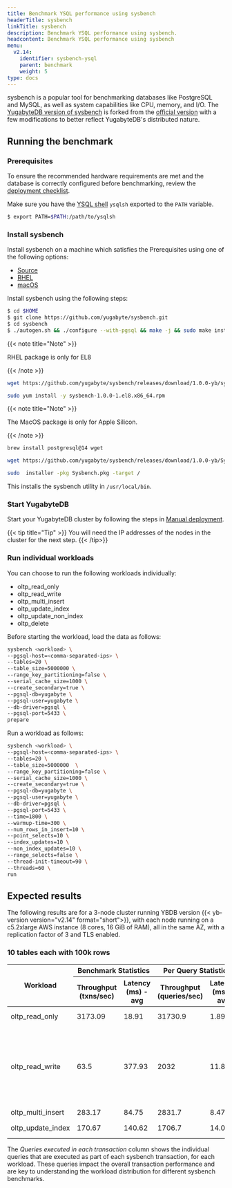 ```yaml
---
title: Benchmark YSQL performance using sysbench
headerTitle: sysbench
linkTitle: sysbench
description: Benchmark YSQL performance using sysbench.
headcontent: Benchmark YSQL performance using sysbench
menu:
  v2.14:
    identifier: sysbench-ysql
    parent: benchmark
    weight: 5
type: docs
---
```


sysbench is a popular tool for benchmarking databases like PostgreSQL and MySQL, as well as system capabilities like CPU, memory, and I/O. The [YugabyteDB version of sysbench](https://github.com/yugabyte/sysbench) is forked from the [official version](https://github.com/akopytov/sysbench) with a few modifications to better reflect YugabyteDB's distributed nature.

## Running the benchmark

### Prerequisites

To ensure the recommended hardware requirements are met and the database is correctly configured before benchmarking, review the [deployment checklist](../../deploy/checklist/).

Make sure you have the [YSQL shell](../../api/ysqlsh/) `ysqlsh` exported to the `PATH` variable.

```sh
$ export PATH=$PATH:/path/to/ysqlsh
```

### Install sysbench

Install sysbench on a machine which satisfies the Prerequisites using one of 
the following options:

<ul class="nav nav-tabs nav-tabs-yb">
    <li>
    <a href="#github" class="nav-link active" id="github-tab" data-bs-toggle="tab" role="tab" aria-controls="github" aria-selected="true">
      <i class="fab fa-github" aria-hidden="true"></i>
      Source
    </a>
  </li>
  <li>
    <a href="#rhel" class="nav-link" id="rhel-tab" data-bs-toggle="tab" role="tab" aria-controls="rhel" aria-selected="true">
      <i class="fa-brands fa-redhat" aria-hidden="true"></i>
      RHEL
    </a>
  </li>
  <li >
    <a href="#macos" class="nav-link" id="macos-tab" data-bs-toggle="tab" role="tab" aria-controls="macos" aria-selected="true">
      <i class="fa-brands fa-apple" aria-hidden="true"></i>
      macOS
    </a>
  </li>

</ul>

<div class="tab-content">
  <div id="github" class="tab-pane fade show active" role="tabpanel" aria-labelledby="github-tab">

Install sysbench using the following steps:

```sh
$ cd $HOME
$ git clone https://github.com/yugabyte/sysbench.git
$ cd sysbench
$ ./autogen.sh && ./configure --with-pgsql && make -j && sudo make install
```

  </div>

  <div id="rhel" class="tab-pane fade" role="tabpanel" aria-labelledby="rhel-tab">

{{< note title="Note" >}}

RHEL package is only for EL8

{{< /note >}}

```sh
wget https://github.com/yugabyte/sysbench/releases/download/1.0.0-yb/sysbench-1.0.0-1.el8.x86_64.rpm

sudo yum install -y sysbench-1.0.0-1.el8.x86_64.rpm 
```

  </div>
  <div id="macos" class="tab-pane fade" role="tabpanel" aria-labelledby="macos-tab">

{{< note title="Note" >}}

The MacOS package is only for Apple Silicon.

{{< /note >}}

```sh
brew install postgresql@14 wget

wget https://github.com/yugabyte/sysbench/releases/download/1.0.0-yb/Sysbench.pkg

sudo  installer -pkg Sysbench.pkg -target /
```

  </div>

</div>

This installs the sysbench utility in `/usr/local/bin`.

### Start YugabyteDB

Start your YugabyteDB cluster by following the steps in [Manual deployment](../../deploy/manual-deployment/).

{{< tip title="Tip" >}}
You will need the IP addresses of the nodes in the cluster for the next step.
{{< /tip>}}

### Run individual workloads

You can choose to run the following workloads individually:

* oltp_read_only
* oltp_read_write
* oltp_multi_insert
* oltp_update_index
* oltp_update_non_index
* oltp_delete

Before starting the workload, load the data as follows:

```sh
sysbench <workload> \
--pgsql-host=<comma-separated-ips> \
--tables=20 \
--table_size=5000000 \
--range_key_partitioning=false \
--serial_cache_size=1000 \
--create_secondary=true \
--pgsql-db=yugabyte \
--pgsql-user=yugabyte \
--db-driver=pgsql \
--pgsql-port=5433 \
prepare

```

Run a workload as follows:

```sh
sysbench <workload> \
--pgsql-host=<comma-separated-ips> \
--tables=20 \
--table_size=5000000  \
--range_key_partitioning=false \
--serial_cache_size=1000 \
--create_secondary=true \
--pgsql-db=yugabyte \
--pgsql-user=yugabyte \
--db-driver=pgsql \
--pgsql-port=5433 \
--time=1800 \
--warmup-time=300 \
--num_rows_in_insert=10 \
--point_selects=10 \
--index_updates=10 \
--non_index_updates=10 \
--range_selects=false \
--thread-init-timeout=90 \
--threads=60 \
run

```

## Expected results

The following results are for a 3-node cluster running YBDB version {{< yb-version version="v2.14" format="short">}}, with each node running on a c5.2xlarge AWS instance (8 cores, 16 GiB of RAM), all in the same AZ, with a replication factor of 3 and TLS enabled.

### 10 tables each with 100k rows

<table>
  <thead>
    <tr>
      <th rowspan="2">Workload</th>
      <th colspan="2">Benchmark Statistics</th>
      <th colspan="2">Per Query Statistics</th>
      <th rowspan="2">Queries executed in each transaction</th>
    </tr>
    <tr>
      <th>Throughput (txns/sec)</th>
      <th>Latency (ms) - avg</th>
      <th>Throughput (queries/sec)</th>
      <th>Latency (ms) - avg</th>
    </tr>
  </thead>
  <tbody>
    <tr>
      <td>oltp_read_only</td>
      <td>3173.09</td>
      <td>18.91</td>
      <td>31730.9</td>
      <td>1.89</td>
      <td>10 point selects</td>
    </tr>
    <tr>
      <td>oltp_read_write</td>
      <td>63.5</td>
      <td>377.93</td>
      <td>2032</td>
      <td>11.81</td>
      <td>10 point selects <br> 10 index updates <br> 10 non-index update <br> 1 Insert <br> 1 Delete</td>
    </tr>
    <tr>
      <td>oltp_multi_insert</td>
      <td>283.17</td>
      <td>84.75</td>
      <td>2831.7</td>
      <td>8.47</td>
      <td>10 Insert</td>
    </tr>
    <tr>
      <td>oltp_update_index</td>
      <td>170.67</td>
      <td>140.62</td>
      <td>1706.7</td>
      <td>14.06</td>
      <td>10 index updates</td>
    </tr>
  </tbody>
</table>

The _Queries executed in each transaction_ column shows the individual queries that are executed as part of each sysbench transaction, for each workload. These queries impact the overall transaction performance and are key to understanding the workload distribution for different sysbench benchmarks.
